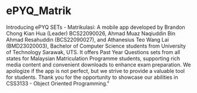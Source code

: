 # ePYQ_Matrik
Introducing ePYQ SETs - Matrikulasi: A mobile app developed by Brandon Chong Kian Hua (Leader) BCS22090026, Ahmad Muaz Naqiuddin Bin Ahmad Resahuddin (BCS22090027), and Athanesius Teo Wang Lai (BMD23020003), Bachelor of Computer Science students from University of Technology Sarawak, UTS. 
It offers Past Year Questions sets from all states for Malaysian Matriculation Programme students, supporting rich media content and convenient downloads to enhance exam preparation. 
We apologize if the app is not perfect, but we strive to provide a valuable tool for students. Thank you for the opportunity to showcase our abilities in CSS3133 - Object Oriented Programming."
